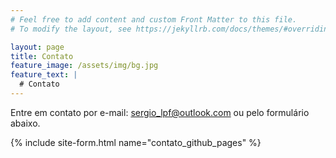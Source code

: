 ```yaml
---
# Feel free to add content and custom Front Matter to this file.
# To modify the layout, see https://jekyllrb.com/docs/themes/#overriding-theme-defaults

layout: page
title: Contato
feature_image: /assets/img/bg.jpg
feature_text: |
  # Contato
---
```


Entre em contato por e-mail: [sergio_lpf@outlook.com](mailto:sergio_lpf@outlook.com) ou pelo formulário abaixo.

{% include site-form.html name="contato_github_pages" %}
